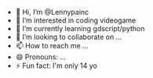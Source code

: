 - 👋 Hi, I’m @Lennypainc
- 👀 I’m interested in coding videogame
- 🌱 I’m currently learning gdscript/python
- 💞️ I’m looking to collaborate on ...
- 📫 How to reach me ...
- 😄 Pronouns: ...
- ⚡ Fun fact: I'm only 14 yo

<!---
Lennypainc/Lennypainc is a ✨ special ✨ repository because its `README.md` (this file) appears on your GitHub profile.
You can click the Preview link to take a look at your changes.
--->
